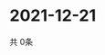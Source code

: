 # 2021-12-21
  共 0条

  <!-- BEGIN -->
  <!-- 最后更新时间Tue Dec 21 2021 11:03:03 GMT+0000 (Coordinated Universal Time) -->
  
  <!-- END -->
  
  